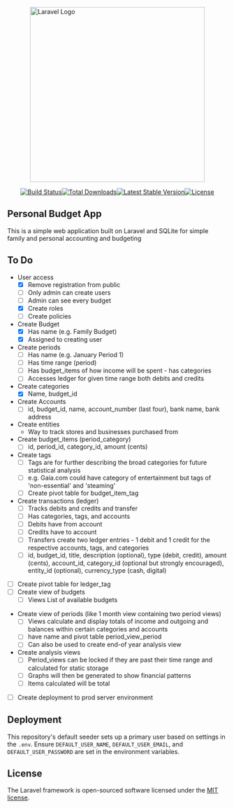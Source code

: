 <p style="display: flex; align-items: center; justify-content: center;"><a href="https://laravel.com" target="_blank"><img src="https://raw.githubusercontent.com/laravel/art/master/logo-lockup/5%20SVG/2%20CMYK/1%20Full%20Color/laravel-logolockup-cmyk-red.svg" width="400" alt="Laravel Logo"></a></p>

<p style="display: flex; align-items: center; justify-content: center;">
<a href="https://github.com/laravel/framework/actions"><img src="https://github.com/laravel/framework/workflows/tests/badge.svg" alt="Build Status"></a>
<a href="https://packagist.org/packages/laravel/framework"><img src="https://img.shields.io/packagist/dt/laravel/framework" alt="Total Downloads"></a>
<a href="https://packagist.org/packages/laravel/framework"><img src="https://img.shields.io/packagist/v/laravel/framework" alt="Latest Stable Version"></a>
<a href="https://packagist.org/packages/laravel/framework"><img src="https://img.shields.io/packagist/l/laravel/framework" alt="License"></a>
</p>

## Personal Budget App

This is a simple web application built on Laravel and SQLite for simple family and personal accounting and budgeting

## To Do

- User access
  - [x] Remove registration from public
  - [ ] Only admin can create users
  - [ ] Admin can see every budget
  - [x] Create roles
  - [ ] Create policies
- Create Budget
    - [x]  Has name (e.g. Family Budget)
    - [x] Assigned to creating user 
- Create periods
  - [ ] Has name (e.g. January Period 1)
  - [ ] Has time range (period)
  - [ ] Has budget_items of how income will be spent - has categories
  - [ ] Accesses ledger for given time range both debits and credits
- Create categories
  - [x] Name, budget_id
- Create Accounts
  - [ ] id, budget_id, name, account_number (last four), bank name, bank address
- Create entities
  - Way to track stores and businesses purchased from
- Create budget_items (period_category)
    - [ ] id, period_id, category_id, amount (cents)
- Create tags
  - [ ] Tags are for further describing the broad categories for future statistical analysis
  - [ ] e.g. Gaia.com could have category of entertainment but tags of 'non-essential' and 'steaming'
  - [ ] Create pivot table for budget_item_tag
- Create transactions (ledger)
    - [ ] Tracks debits and credits and transfer 
    - [ ] Has categories, tags, and accounts
    - [ ] Debits have from account
    - [ ] Credits have to account
    - [ ] Transfers create two ledger entries - 1 debit and 1 credit for the respective accounts, tags, and categories
    - [ ] id, budget_id, title, description (optional), type (debit, credit), amount (cents), account_id, category_id (optional but strongly encouraged), entity_id (optional), currency_type (cash, digital)
- [ ] Create pivot table for ledger_tag
- [ ] Create view of budgets
    - [ ] Views List of available budgets
- Create view of periods (like 1 month view containing two period views)
    - [ ] Views calculate and display totals of income and outgoing and balances within certain categories and accounts
    - [ ] have name and pivot table period_view_period
    - [ ] Can also be used to create end-of year analysis view 
- Create analysis views
  - [ ] Period_views can be locked if they are past their time range and calculated for static storage
  - [ ] Graphs will then be generated to show financial patterns
  - [ ] Items calculated will be total
- [ ] Create deployment to prod server environment

## Deployment

This repository's default seeder sets up a primary user based on settings in the `.env`.
Ensure `DEFAULT_USER_NAME`, `DEFAULT_USER_EMAIL`, and `DEFAULT_USER_PASSWORD` are set in the environment variables.


## License

The Laravel framework is open-sourced software licensed under the [MIT license](https://opensource.org/licenses/MIT).
